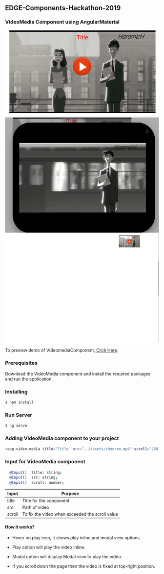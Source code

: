 ## EDGE-Components-Hackathon-2019

### VideoMedia Component using  AngularMaterial


![alt text](https://github.com/ERS-HCL/EDGE-Components-Hackathon-2019/blob/ERSEDGE022019011/Images/video.png)
![alt text](https://github.com/ERS-HCL/EDGE-Components-Hackathon-2019/blob/ERSEDGE022019011/Images/modal.png)
![alt text](https://github.com/ERS-HCL/EDGE-Components-Hackathon-2019/blob/ERSEDGE022019011/Images/scroll.png)


To preview demo of VideomediaComponent, [Click Here](https://angular-2h4j53.stackblitz.io).

### Prerequisites

Download the  VideoMedia component and install the required packages and run the application.


### Installing

```sh
$ npm install
```

### Run Server

```sh
$ ng serve
```

### Adding  VideoMedia component to your project

```sh
<app-video-media title="Title" src="../assets/sheeran.mp4" scroll="250"></app-video-media>
```

### Input for VideoMedia component

```sh
  @Input()  title: string;
  @Input()  src: string;
  @Input()  scroll: number;
```


| Input | Purpose |
| ------ | ------ |
| title |   Title for the component |
| src | Path of video  |
| scroll | To fix the video when exceeded the scroll value  |


#### How it works?

- Hover on play icon, it shows  play inline and modal view options.

- Play option will play the video Inline.

- Modal option will display Modal view to play the video.

- If you scroll down the page then the video is fixed at top-right position.




